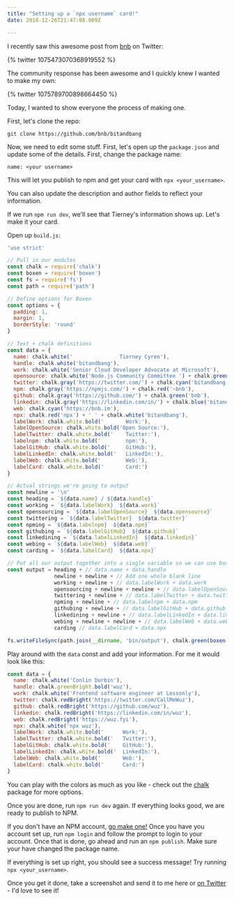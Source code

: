 ```yaml
---
title: "Setting up a `npx username` card!"
date: 2018-12-26T21:47:08.009Z

---
```

I recently saw this awesome post from [bnb](https://dev.to/bnb) on Twitter:

{% twitter 1075473070368919552 %}

The community response has been awesome and I quickly knew I wanted to make my own:

{% twitter 1075789700898664450 %}

Today, I wanted to show everyone the process of making one.

First, let's clone the repo:

```
git clone https://github.com/bnb/bitandbang
```

Now, we need to edit some stuff. First, let's open up the `package.json` and update some of the details. First, change the package name:

```
name: <your username>
```

This will let you publish to npm and get your card with `npx <your_username>`.

You can also update the description and author fields to reflect your information.

If we run `npm run dev`, we'll see that Tierney's information shows up. Let's make it your card.

Open up `build.js`:

```js
'use strict'

// Pull in our modules
const chalk = require('chalk')
const boxen = require('boxen')
const fs = require('fs')
const path = require('path')

// Define options for Boxen
const options = {
  padding: 1,
  margin: 1,
  borderStyle: 'round'
}

// Text + chalk definitions
const data = {
  name: chalk.white('               Tierney Cyren'),
  handle: chalk.white('bitandbang'),
  work: chalk.white('Senior Cloud Developer Advocate at Microsoft'),
  opensource: chalk.white('Node.js Community Committee ') + chalk.green('⬢'),
  twitter: chalk.gray('https://twitter.com/') + chalk.cyan('bitandbang'),
  npm: chalk.gray('https://npmjs.com/') + chalk.red('~bnb'),
  github: chalk.gray('https://github.com/') + chalk.green('bnb'),
  linkedin: chalk.gray('https://linkedin.com/in/') + chalk.blue('bitandbang'),
  web: chalk.cyan('https://bnb.im'),
  npx: chalk.red('npx') + ' ' + chalk.white('bitandbang'),
  labelWork: chalk.white.bold('       Work:'),
  labelOpenSource: chalk.white.bold('Open Source:'),
  labelTwitter: chalk.white.bold('    Twitter:'),
  labelnpm: chalk.white.bold('        npm:'),
  labelGitHub: chalk.white.bold('     GitHub:'),
  labelLinkedIn: chalk.white.bold('   LinkedIn:'),
  labelWeb: chalk.white.bold('        Web:'),
  labelCard: chalk.white.bold('       Card:')
}

// Actual strings we're going to output
const newline = '\n'
const heading = `${data.name} / ${data.handle}`
const working = `${data.labelWork}  ${data.work}`
const opensourcing = `${data.labelOpenSource}  ${data.opensource}`
const twittering = `${data.labelTwitter}  ${data.twitter}`
const npming = `${data.labelnpm}  ${data.npm}`
const githubing = `${data.labelGitHub}  ${data.github}`
const linkedining = `${data.labelLinkedIn}  ${data.linkedin}`
const webing = `${data.labelWeb}  ${data.web}`
const carding = `${data.labelCard}  ${data.npx}`

// Put all our output together into a single variable so we can use boxen effectively
const output = heading + // data.name + data.handle
               newline + newline + // Add one whole blank line
               working + newline + // data.labelWork + data.work
               opensourcing + newline + newline + // data.labelOpenSource + data.opensource
               twittering + newline + // data.labelTwitter + data.twitter
               npming + newline + // data.labelnpm + data.npm
               githubing + newline + // data.labelGitHub + data.github
               linkedining + newline + // data.labelLinkedIn + data.linkedin
               webing + newline + newline + // data.labelWeb + data.web
               carding // data.labelCard + data.npx

fs.writeFileSync(path.join(__dirname, 'bin/output'), chalk.green(boxen(output, options)))
```

Play around with the `data` const and add your information. For me it would look like this:

```js
const data = {
  name: chalk.white('Conlin Durbin'),
  handle: chalk.greenBright.bold('wuz'),
  work: chalk.white('Frontend software engineer at Lessonly'),
  twitter: chalk.redBright('https://twitter.com/CallMeWuz'),
  github: chalk.redBright('https://github.com/wuz'),
  linkedin: chalk.redBright('https://linkedin.com/in/wuz'),
  web: chalk.redBright('https://wuz.fyi'),
  npx: chalk.white('npx wuz'),
  labelWork: chalk.white.bold('      Work:'),
  labelTwitter: chalk.white.bold('   Twitter:'),
  labelGitHub: chalk.white.bold('    GitHub:'),
  labelLinkedIn: chalk.white.bold('  LinkedIn:'),
  labelWeb: chalk.white.bold('       Web:'),
  labelCard: chalk.white.bold('      Card:')
}
```

You can play with the colors as much as you like - check out the [chalk](https://npmjs.org/package/chalk) package for more options.

Once you are done, run `npm run dev` again. If everything looks good, we are ready to publish to NPM.

If you don't have an NPM account, [go make one!](https://npmjs.org) Once you have you account set up, run `npm login` and follow the prompt to login to your account. Once that is done, go ahead and run an `npm publish`. Make sure your have changed the package name. 

If everything is set up right, you should see a success message! Try running `npx <your_username>`. 

Once you get it done, take a screenshot and send it to me here or [on Twitter](https://twitter.com/CallMeWuz) - I'd love to see it!